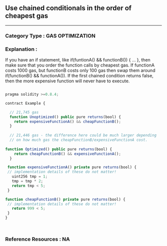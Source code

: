 ## Use chained conditionals in the order of cheapest gas


---

### **Category Type** : GAS OPTIMIZATION


### **Explanation** : 

If you have an if statement, like if(funtionA() && functionB()) { ... }, then make sure that you order the function calls by cheapest gas. If functionA costs 1000 gas, but functionB costs only 100 gas then swap them around if(functionB() && functionA()).
 If the first chained condition returns false, then the more expensive function will never have to execute.


```javascript

pragma solidity >=0.8.4;

contract Example {

  // 21,745 gas
  function Unoptimized() public pure returns(bool) {
	return expensiveFunctionA() && cheapFunctionB();
  }
 
  // 21,446 gas - the difference here could be much larger depending
  // on how much gas the cheapFunctionB/expensiveFunctionA cost.
  
function Optimized() public pure returns(bool) {
	return cheapFunctionB() && expensiveFunctionA();
  }

 function expensiveFunctionA() private pure returns(bool) {
 // implementation details of these do not matter!
   uint256 tmp = 1;
   tmp = tmp * 2;
   return tmp < 5;
 }

function cheapFunctionB() private pure returns(bool) {
 // implementation details of these do not matter!
   return 999 < 5;
 }
}




```

### **Reference Resources** : NA


